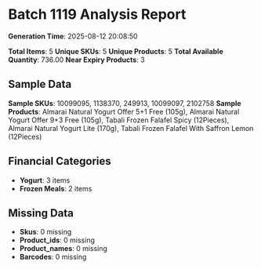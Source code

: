 # Batch 1119 Analysis Report

**Generation Time**: 2025-08-12 20:08:50

**Total Items**: 5
**Unique SKUs**: 5
**Unique Products**: 5
**Total Available Quantity**: 736.00
**Near Expiry Products**: 3

## Sample Data
**Sample SKUs**: 10099095, 1138370, 249913, 10099097, 2102758
**Sample Products**: Almarai Natural Yogurt Offer 5+1 Free (105g), Almarai Natural Yogurt Offer 9+3 Free (105g), Tabali Frozen Falafel Spicy (12Pieces), Almarai Natural Yogurt Lite (170g), Tabali Frozen Falafel With Saffron Lemon (12Pieces)

## Financial Categories
- **Yogurt**: 3 items
- **Frozen Meals**: 2 items

## Missing Data
- **Skus**: 0 missing
- **Product_ids**: 0 missing
- **Product_names**: 0 missing
- **Barcodes**: 0 missing
